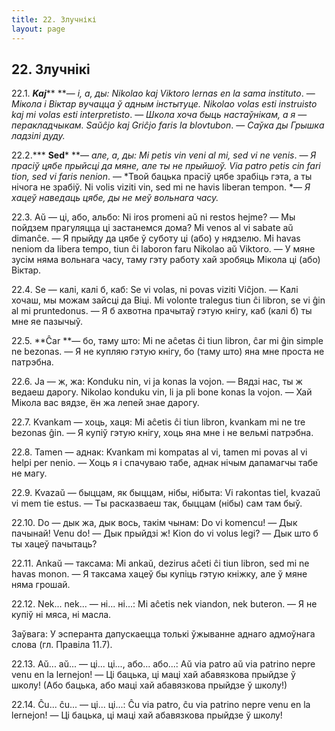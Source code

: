 ```yaml
---
title: 22. Злучнікі
layout: page
---
```

## 22. Злучнікі

22.1. ***Kaj***** **— *і, а, ды: Nikolao kaj Viktoro lernas en la sama
instituto*. — *Мікола і Віктар вучацца ў адным інстытуце. Nikolao
volas esti instruisto kaj mi volas esti interpretisto*. — *Школа хоча
быць настаўнікам, а я* — *перакладчыкам. Saŭĉjo kaj Griĉjo faris la
blovtubon*. — *Саўка ды Грышка ладзілі дуду.*

22.2.*** ****Sed***** **— *але, а, ды: Mi petis vin veni al mi, sed vi
ne venis*. — *Я прасіў цябе прыйсці да мяне, але ты не прыйшоў. Via
patro petis cin fari tion, sed vi faris nenion*. — *Твой бацька прасіў
цябе зрабіць гэта, а ты нічога не зрабіў. Ni volis viziti vin, sed mi
ne havis liberan tempon. *— *Я хацеў наведаць цябе, ды не меў вольнага
часу.*

22.3. Aŭ — ці, або, альбо: Ni iros promeni aŭ ni restos hejme? — Мы
пойдзем прагуляцца ці застанемся дома? Mi venos al vi sabate aŭ
dimanĉe. — Я прыйду да цябе ў суботу ці (або) у нядзелю. Mi havas
neniom da libera tempo, tiun ĉi laboron faru Nikolao aŭ Viktoro. — У
мяне зусім няма вольнага часу, таму гэту работу хай зробяць Мікола
ці (або) Віктар.

22.4. Se — калі, калі б, каб: Se vi volas, ni povas viziti Viĉjon. —
Калі хочаш, мы можам зайсці да Віці. Mi volonte tralegus tiun ĉi
libron, se vi ĝin al mi pruntedonus. — Я б ахвотна прачытаў гэтую
кнігу, каб (калі б) ты мне яе пазычыў.

22.5. **Ĉar **— бо, таму што: Mi ne aĉetas ĉi tiun libron, ĉar mi ĝin
simple ne bezonas. — Я не купляю гэтую кнігу, бо (таму што) яна мне
проста не патрэбна.

22.6. Ja — ж, жа: Konduku nin, vi ja konas la vojon. — Вядзі нас, ты ж
ведаеш дарогу. Nikolao konduku vin, li ja pli bone konas la vojon. —
Хай Мікола вас вядзе, ён жа лепей знае дарогу.

22.7. Kvankam — хоць, хаця: Mi aĉetis ĉi tiun libron, kvankam mi ne
tre bezonas ĝin. — Я купіў гэтую кнігу, хоць яна мне і не вельмі
патрэбна.

22.8. Tamen — аднак: Kvankam mi kompatas al vi, tamen mi povas al vi
helpi per nenio. — Хоць я і спачуваю табе, аднак нічым дапамагчы табе
не магу.

22.9. Kvazaŭ — быццам, як быццам, нібы, нібыта: Vi rakontas tiel,
kvazaŭ vi mem tie estus. — Ты расказваеш так, быццам (нібы) сам там
быў.

22.10. Do — дык жа, дык вось, такім чынам: Do vi komencu! — Дык
пачынай! Venu do! — Дык прыйдзі ж! Kion do vi volus legi? —
Дык што б ты хацеў пачытаць?

22.11. Ankaŭ — таксама: Mi ankaŭ, dezirus aĉeti ĉi tiun libron, sed mi
ne havas monon. — Я таксама хацеў бы купіць гэтую кніжку, але ў мяне
няма грошай.

22.12. Nek... nek... — ні... ні...: Mi aĉetis nek viandon, nek
buteron. — Я не купіў ні мяса, ні масла.

Заўвага: У эсперанта дапускаецца толькі ўжыванне аднаго адмоўнага
слова (гл. Правіла 11.7).

22.13. Aŭ... aŭ... — ці... ці..., або... або...: Aŭ via patro aŭ via
patrino nepre venu en la lernejon! — Ці бацька, ці маці хай
абавязкова прыйдзе ў школу! (Або бацька, або маці хай
абавязкова прыйдзе ў школу!)

22.14. Ĉu... ĉu... — ці... ці...: Ĉu via patro, ĉu via patrino nepre
venu en la lernejon! — Ці бацька, ці маці хай абавязкова прыйдзе ў
школу!

